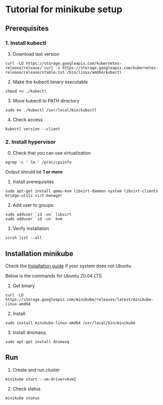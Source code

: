 # Tutorial for minikube setup

## Prerequisites

### 1. Install kubectl

1. Download last version
```
curl -LO https://storage.googleapis.com/kubernetes-release/release/`curl -s https://storage.googleapis.com/kubernetes-release/release/stable.txt`/bin/linux/amd64/kubectl
```

2. Make the kubectl binary executable
```
chmod +x ./kubectl
```

3. Move kubectl to PATH directory
```
sudo mv ./kubectl /usr/local/bin/kubectl
```

4. Check access
```
kubectl version --client
```

### 2. Install hypervisor
0. Check that you can use virtualization
```
egrep -c ' lm ' /proc/cpuinfo
```
Output should be **1 or more**

1. Install prerequisites
```
sudo apt-get install qemu-kvm libvirt-daemon-system libvirt-clients bridge-utils virt-manager
```

2. Add user to groups
```
sudo adduser `id -un` libvirt
sudo adduser `id -un` kvm
```
3. Verify installation
```
virsh list --all
```

## Installation minikube

Check the [Installation guide](https://minikube.sigs.k8s.io/docs/start/) if your system does not Ubuntu

Below is the commands for Ubuntu 20.04 LTS

1. Get binary
```
curl -LO https://storage.googleapis.com/minikube/releases/latest/minikube-linux-amd64
```

2. Install
```
sudo install minikube-linux-amd64 /usr/local/bin/minikube
```

3. Install dnsmasq
```
sudo apt-get install dnsmasq
```

## Run

1. Create and run cluster
```
minikube start --vm-driver=kvm2
```

2. Check status
```
minikube status
```